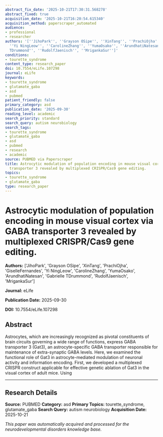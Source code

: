 ```yaml
---
abstract_fix_date: '2025-10-21T17:30:31.568278'
abstract_fixed: true
acquisition_date: '2025-10-21T16:20:54.615340'
acquisition_method: paperscraper_automated
audience:
- professional
- researcher
authors: '[''JihoPark'', ''Grayson OSipe'', ''XinTang'', ''PrachiOjha'', ''GiselleFernandes'',
  ''Yi NingLeow'', ''CarolineZhang'', ''YumaOsako'', ''ArundhatiNatesan'', ''Gabrielle
  TDrummond'', ''RudolfJaenisch'', ''MrigankaSur'']'
conditions:
- tourette_syndrome
content_type: research_paper
doi: 10.7554/eLife.107298
journal: eLife
keywords:
- tourette_syndrome
- glutamate_gaba
- asd
- pubmed
patient_friendly: false
primary_category: asd
publication_date: '2025-09-30'
reading_level: academic
search_priority: standard
search_query: autism neurobiology
search_tags:
- tourette_syndrome
- glutamate_gaba
- asd
- pubmed
- research
- academic
source: PUBMED via Paperscraper
title: Astrocytic modulation of population encoding in mouse visual cortex via GABA
  transporter 3 revealed by multiplexed CRISPR/Cas9 gene editing.
topics:
- tourette_syndrome
- glutamate_gaba
type: research_paper
---
```


# Astrocytic modulation of population encoding in mouse visual cortex via GABA transporter 3 revealed by multiplexed CRISPR/Cas9 gene editing.

**Authors:** ['JihoPark', 'Grayson OSipe', 'XinTang', 'PrachiOjha', 'GiselleFernandes', 'Yi NingLeow', 'CarolineZhang', 'YumaOsako', 'ArundhatiNatesan', 'Gabrielle TDrummond', 'RudolfJaenisch', 'MrigankaSur']

**Journal:** eLife

**Publication Date:** 2025-09-30

**DOI:** 10.7554/eLife.107298

## Abstract

Astrocytes, which are increasingly recognized as pivotal constituents of brain circuits governing a wide range of functions, express GABA transporter 3 (Gat3), an astrocyte-specific GABA transporter responsible for maintenance of extra-synaptic GABA levels. Here, we examined the functional role of Gat3 in astrocyte-mediated modulation of neuronal activity and information encoding. First, we developed a multiplexed CRISPR construct applicable for effective genetic ablation of Gat3 in the visual cortex of adult mice. Using 

---

## Research Details

**Source:** PUBMED
**Category:** asd
**Primary Topics:** tourette_syndrome, glutamate_gaba
**Search Query:** autism neurobiology
**Acquisition Date:** 2025-10-21

*This paper was automatically acquired and processed for the neurodevelopmental disorders knowledge base.*
